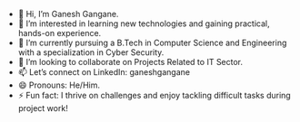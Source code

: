 - 👋 Hi, I’m Ganesh Gangane.
- 👀 I’m interested in learning new technologies and gaining practical, hands-on experience.
- 🌱 I’m currently pursuing a B.Tech in Computer Science and Engineering with a specialization in Cyber Security.
- 💞️ I’m looking to collaborate on Projects Related to IT Sector.
- 📫 Let’s connect on LinkedIn: ganeshgangane
- 😄 Pronouns: He/Him.
- ⚡ Fun fact: I thrive on challenges and enjoy tackling difficult tasks during project work!

<!---
GaneshGangane/GaneshGangane is a ✨ special ✨ repository because its `README.md` (this file) appears on your GitHub profile.
You can click the Preview link to take a look at your changes.
--->
